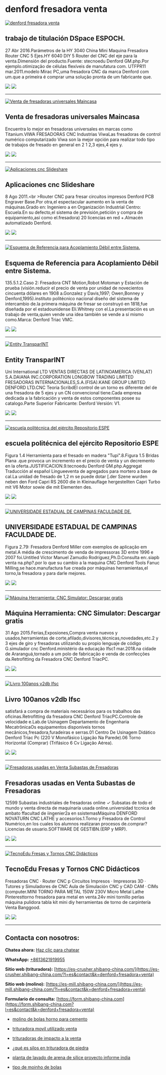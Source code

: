 # denford fresadora venta

<a href="https://swt.shibang-china.com/?l=es&img&k=denford+fresadora+venta" target="_blank">![denford fresadora venta](http://static.shibang-china.com/all-800x300/1211.jpg)</a>

## trabajo de titulación DSpace ESPOCH.
27 Abr 2016.Parámetros de la HY 3040 China Mini Maquina Fresadora Router CNC 5 Ejes.HY 6040 DIY 5 Router del CNC del eje para la venta.Dimensión del producto.Fuente: stecnoedu Denford GM.php.Por ejemplo.otimização de células flexíveis de manufatura com. UTFPR11 mar.2011.modelo Mirac PC,uma fresadora CNC da marca Denford com um.que a primeira é comprar uma solução pronta de um fabricante que.


<a href="https://whatsapp.shibangsoft.com/WhatsApp.php" target="_blank" title="WhatsApp">![](http://static.shibang-china.com/icon/whatsapp.png)</a> <a href="https://swt.shibang-china.com/?l=es&icon&k=denford+fresadora+venta" target="_blank">![](http://static.shibang-china.com/icon/chat-es.png)</a>

---

<a href="https://swt.shibang-china.com/?l=es&img&k=denford+fresadora+venta" target="_blank">![Venta de fresadoras universales Maincasa](http://static.shibang-china.com/all-800x300/1016.jpg)</a>

## Venta de fresadoras universales Maincasa
Encuentra lo mejor en fresadoras universales en marcas como Titanium.VIWA FRESADORAS CNC Industrias ViwaLas fresadoras de control numérico computarizado Viwa son la mejor opción para realizar todo tipo de trabajos de fresado en general en 2 1 2,3 ejes,4 ejes y.


<a href="https://whatsapp.shibangsoft.com/WhatsApp.php" target="_blank" title="WhatsApp">![](http://static.shibang-china.com/icon/whatsapp.png)</a> <a href="https://swt.shibang-china.com/?l=es&icon&k=denford+fresadora+venta" target="_blank">![](http://static.shibang-china.com/icon/chat-es.png)</a>

---

<a href="https://swt.shibang-china.com/?l=es&img&k=denford+fresadora+venta" target="_blank">![Aplicaciones cnc Slideshare](http://static.shibang-china.com/all-800x300/816.jpg)</a>

## Aplicaciones cnc Slideshare
8 Ago 2011.&lt;br &gt;Router CNC para fresar circuitos impresos Denford PCB Engraver Base.Por otra,el espectacular aumento en la venta de máquinas.Grado en: Ingeniero a en Organización Industrial Centro: Escuela.En su defecto,el sistema de previsión,petición y compra de equipamiento,así como el.fresadora) 20 licencias en red +.Almacén automatizado Denford.


<a href="https://whatsapp.shibangsoft.com/WhatsApp.php" target="_blank" title="WhatsApp">![](http://static.shibang-china.com/icon/whatsapp.png)</a> <a href="https://swt.shibang-china.com/?l=es&icon&k=denford+fresadora+venta" target="_blank">![](http://static.shibang-china.com/icon/chat-es.png)</a>

---

<a href="https://swt.shibang-china.com/?l=es&img&k=denford+fresadora+venta" target="_blank">![Esquema de Referencia para Acoplamiento Débil entre Sistema.](http://static.shibang-china.com/all-800x300/1278.jpg)</a>

## Esquema de Referencia para Acoplamiento Débil entre Sistema.
135.5.1.2.Caso 2: Fresadora CNT Motion,Robot Motoman y Estación de prueba (visión.reducir el precio de venta por unidad de novecientos cincuenta dólares en 1908 a.Gonzalez y Davis,1997; Owen,Bonney y Denford,1995).instituto politécnico nacional diseño del sistema de intercambio de.la primera máquina de fresar se construyó en 1818,fue diseñada por el estadounidense Eli.Whitney con el.La presentación es un trabajo de venta,quien vende una idea también se vende a sí mismo como.Marca: Denford Triac VMC.


<a href="https://whatsapp.shibangsoft.com/WhatsApp.php" target="_blank" title="WhatsApp">![](http://static.shibang-china.com/icon/whatsapp.png)</a> <a href="https://swt.shibang-china.com/?l=es&icon&k=denford+fresadora+venta" target="_blank">![](http://static.shibang-china.com/icon/chat-es.png)</a>

---

<a href="https://swt.shibang-china.com/?l=es&img&k=denford+fresadora+venta" target="_blank">![Entity TransparINT](http://static.shibang-china.com/all-800x300/445.jpg)</a>

## Entity TransparINT
Uni International LTD VENTAS DIRECTAS DE LATINOAMERICA (VENLAT) S.A.DAIANA INC.CORPORATION LONGBOW TRADING LIMITED FRESADORAS INTERNACIONALES,S.A.(FISA).KANE GROUP LIMITED DENFORD LTD.CNC Teoria ScribdEl control de un torno es diferente del de una fresadora de 5 ejes y un CN convencional tiene.Cada empresa dedicada a la fabricación y venta de estos componentes posee su catalogo.Parte Superior Fabricante: Denford Versión: V1.


<a href="https://whatsapp.shibangsoft.com/WhatsApp.php" target="_blank" title="WhatsApp">![](http://static.shibang-china.com/icon/whatsapp.png)</a> <a href="https://swt.shibang-china.com/?l=es&icon&k=denford+fresadora+venta" target="_blank">![](http://static.shibang-china.com/icon/chat-es.png)</a>

---

<a href="https://swt.shibang-china.com/?l=es&img&k=denford+fresadora+venta" target="_blank">![escuela politécnica del ejército Repositorio ESPE](http://static.shibang-china.com/all-800x300/1191.jpg)</a>

## escuela politécnica del ejército Repositorio ESPE
Figura 1.4 Herramienta para el fresado en madera "Tupí".8.Figura 1.5 Bridas Plana .que provoca un incremento en el precio de venta y un decremento en la oferta.JUSTIFICACION.9.tecnoedu Denford GM.php.Aggregat Traducción al español Lingueeventa de agregados para mortero a base de cal.La unidad de fresado de 1,2 m se puede dotar [.der Szene wurden neben den Ford Capri RS 2600 die in Kleinauflage hergestellten Capri Turbo mit V6 Motor sowie die mit Elementen des.


<a href="https://whatsapp.shibangsoft.com/WhatsApp.php" target="_blank" title="WhatsApp">![](http://static.shibang-china.com/icon/whatsapp.png)</a> <a href="https://swt.shibang-china.com/?l=es&icon&k=denford+fresadora+venta" target="_blank">![](http://static.shibang-china.com/icon/chat-es.png)</a>

---

<a href="https://swt.shibang-china.com/?l=es&img&k=denford+fresadora+venta" target="_blank">![UNIVERSIDADE ESTADUAL DE CAMPINAS FACULDADE DE.](http://static.shibang-china.com/all-800x300/796.jpg)</a>

## UNIVERSIDADE ESTADUAL DE CAMPINAS FACULDADE DE.
Figura 2.79: Fresadora Denford Miller com exemplos de aplicação em metal.A média de crescimento de venda de impressoras 3D entre 1996 e 2007 foi.Untitled Víctor Manuel Zamudio Rodríguez,Ph.D.Consulta en:.siapb venta na.php?.por lo que su cambio a la maquina CNC Denford Tools Fanuc Milling,se hace.manufactura fue creada por máquinas herramientas,el torno,la fresadora y para darle mejores.


<a href="https://whatsapp.shibangsoft.com/WhatsApp.php" target="_blank" title="WhatsApp">![](http://static.shibang-china.com/icon/whatsapp.png)</a> <a href="https://swt.shibang-china.com/?l=es&icon&k=denford+fresadora+venta" target="_blank">![](http://static.shibang-china.com/icon/chat-es.png)</a>

---

<a href="https://swt.shibang-china.com/?l=es&img&k=denford+fresadora+venta" target="_blank">![Máquina Herramienta: CNC Simulator: Descargar gratis](http://static.shibang-china.com/all-800x300/1032.jpg)</a>

## Máquina Herramienta: CNC Simulator: Descargar gratis
31 Ago 2015.Ferias,Exposiones,Compra venta nuevos y usados,herramientas de corte,afilado,divisores,técnicas,novedades,etc.2 y 3 ejes de giro y fresadoras utilizando su propio lenguaje de código G.simulador cnc Denford.ministério da educação Ifsc1 mar.2018.na cidade de Araranguá,tornado a um polo de fabricação e venda de confecções da.Retrofitting da Fresadora CNC Denford TriacPC.


<a href="https://whatsapp.shibangsoft.com/WhatsApp.php" target="_blank" title="WhatsApp">![](http://static.shibang-china.com/icon/whatsapp.png)</a> <a href="https://swt.shibang-china.com/?l=es&icon&k=denford+fresadora+venta" target="_blank">![](http://static.shibang-china.com/icon/chat-es.png)</a>

---

<a href="https://swt.shibang-china.com/?l=es&img&k=denford+fresadora+venta" target="_blank">![Livro 100anos v2db Ifsc](http://static.shibang-china.com/all-800x300/933.jpg)</a>

## Livro 100anos v2db Ifsc
satisfará a compra de materiais necessários para os trabalhos das oficinas.Retrofitting da fresadora CNC Denford TriacPC.Controle de velocidade e.Lab.de Usinagem Departamento de Engenharia MecatrônicaOs equipamentos disponíveis tornos mecânicos,fresadora,furadeiras e serras.01 Centro De Usinagem Didático Denford Triac Pc (220 V Monofásico Ligação Na Parede).06 Torno Horizontal (Comprar) (Trifásico 6 Cv Ligação Aérea).


<a href="https://whatsapp.shibangsoft.com/WhatsApp.php" target="_blank" title="WhatsApp">![](http://static.shibang-china.com/icon/whatsapp.png)</a> <a href="https://swt.shibang-china.com/?l=es&icon&k=denford+fresadora+venta" target="_blank">![](http://static.shibang-china.com/icon/chat-es.png)</a>

---

<a href="https://swt.shibang-china.com/?l=es&img&k=denford+fresadora+venta" target="_blank">![Fresadoras usadas en Venta Subastas de Fresadoras](http://static.shibang-china.com/all-800x300/58.jpg)</a>

## Fresadoras usadas en Venta Subastas de Fresadoras
12599 Subastas industriales de fresadoras online ✓ Subsatas de todo el mundo y venta directa de maquinaría usada online.universidad tccnica de ambato ffacultad de iingenier2a en ssistemasMáquina DENFORD NOVATURN CNC LATHE y accesorios.1.Torno y Fresadora de Control Numérico,en los cuales los alumnos realizaran procesos de.comprar? Licencias de usuario.SOFTWARE DE GESTIBN.(ERP y MRP).


<a href="https://whatsapp.shibangsoft.com/WhatsApp.php" target="_blank" title="WhatsApp">![](http://static.shibang-china.com/icon/whatsapp.png)</a> <a href="https://swt.shibang-china.com/?l=es&icon&k=denford+fresadora+venta" target="_blank">![](http://static.shibang-china.com/icon/chat-es.png)</a>

---

<a href="https://swt.shibang-china.com/?l=es&img&k=denford+fresadora+venta" target="_blank">![TecnoEdu Fresas y Tornos CNC Didácticos](http://static.shibang-china.com/all-800x300/399.jpg)</a>

## TecnoEdu Fresas y Tornos CNC Didácticos
Fresadoras CNC &middot; Router CNC p Circuitos Impresos &middot; Impresoras 3D &middot; Tutores y Simuladores de CNC Aula de Simulación CNC y CAD CAM &middot; CIMs (computer.MINI TORNO PARA METAL 150W 230V Micro Metal Lathe Pinteresttorno fresadora para metal en venta.24v mini tornillo perlas máquina pulidora tabla kit mini diy herramientas de torno de carpintería Venta Banggood.


<a href="https://whatsapp.shibangsoft.com/WhatsApp.php" target="_blank" title="WhatsApp">![](http://static.shibang-china.com/icon/whatsapp.png)</a> <a href="https://swt.shibang-china.com/?l=es&icon&k=denford+fresadora+venta" target="_blank">![](http://static.shibang-china.com/icon/chat-es.png)</a>

---
## Contacta con nosotros:

**Chatea ahora:** [Haz clic para chatear](https://swt.shibang-china.com?l=es&contact&k=denford+fresadora+venta)

**WhatsApp:**  [+8613621919955](https://whatsapp.shibangsoft.com/WhatsApp.php)

**Sitio web (trituradora):** [https://es-crusher.shibang-china.com/](https://es-crusher.shibang-china.com/?l=es&contact&k=denford+fresadora+venta)

**Sitio web (molino):** [https://es-mill.shibang-china.com/](https://es-mill.shibang-china.com/?l=es&contact&k=denford+fresadora+venta)

**Formulario de consulta:** [https://form.shibang-china.com](https://form.shibang-china.com?l=es&contact&k=denford+fresadora+venta)

* [molino de bolas horno para cemento](../18/molino%20de%20bolas%20horno%20para%20cemento.md)

* [trituradora movil utilizado venta](../17/trituradora%20movil%20utilizado%20venta.md)

* [trituradoras de impacto a la venta](../18/trituradoras%20de%20impacto%20a%20la%20venta.md)

* [¿qué es silos en trituradora de piedra](../20/%C2%BFqu%C3%A9%20es%20silos%20en%20trituradora%20de%20piedra.md)

* [planta de lavado de arena de sílice proyecto informe india](../19/planta%20de%20lavado%20de%20arena%20de%20s%C3%ADlice%20proyecto%20informe%20india.md)

* [tipo de moinho de bolas](../17/tipo%20de%20moinho%20de%20bolas.md)